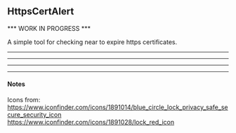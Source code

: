 ﻿## HttpsCertAlert

*** WORK IN PROGRESS ***

A simple tool for checking near to expire https certificates.

---
---
---
---

#### Notes

Icons from:
https://www.iconfinder.com/icons/1891014/blue_circle_lock_privacy_safe_secure_security_icon
https://www.iconfinder.com/icons/1891028/lock_red_icon

